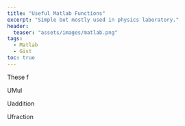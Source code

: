 ```yaml
---
title: "Useful Matlab Functions"
excerpt: "Simple but mostly used in physics laboratory."
header:
  teaser: "assets/images/matlab.png"
tags:
  - Matlab
  - Gist
toc: true
---
```


These f
<script src="https://gist.github.com/MShirazAhmad/c4b24bca386d21f4c502547c8c6e54d0.js"></script>

<script src="https://gist.github.com/MShirazAhmad/45218a81e15577944bd3bd029b7c4af1.js"></script>

UMul

<script src="https://gist.github.com/MShirazAhmad/1257e60286e8200842f22f610b69ba27.js"></script>

Uaddition

<script src="https://gist.github.com/MShirazAhmad/bdba98058a9560625f42e41a03d6ad3f.js"></script>

Ufraction

<script src="https://gist.github.com/MShirazAhmad/7a21d3e1608571a8221a64cc99e07a89.js"></script>

